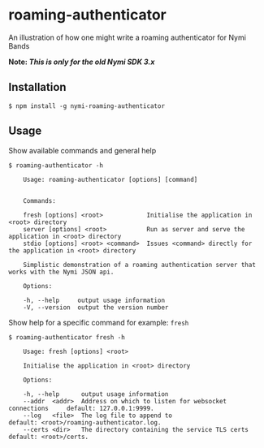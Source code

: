 # roaming-authenticator

  An illustration of how one might write a roaming authenticator for Nymi Bands
  
  **Note: _This is only for the old Nymi SDK 3.x_**

## Installation

    $ npm install -g nymi-roaming-authenticator


## Usage

Show available commands and general help

    $ roaming-authenticator -h

        Usage: roaming-authenticator [options] [command]


        Commands:

        fresh [options] <root>            Initialise the application in <root> directory
        server [options] <root>           Run as server and serve the application in <root> directory
        stdio [options] <root> <command>  Issues <command> directly for the application in <root> directory

        Simplistic demonstration of a roaming authentication server that works with the Nymi JSON api.

        Options:

        -h, --help     output usage information
        -V, --version  output the version number

Show help for a specific command for example: `fresh`

    $ roaming-authenticator fresh -h

        Usage: fresh [options] <root>

        Initialise the application in <root> directory

        Options:

        -h, --help      output usage information
        --addr  <addr>  Address on which to listen for websocket connections     default: 127.0.0.1:9999.
        --log   <file>  The log file to append to                                default: <root>/roaming-authenticator.log.
        --certs <dir>   The directory containing the service TLS certs           default: <root>/certs.

